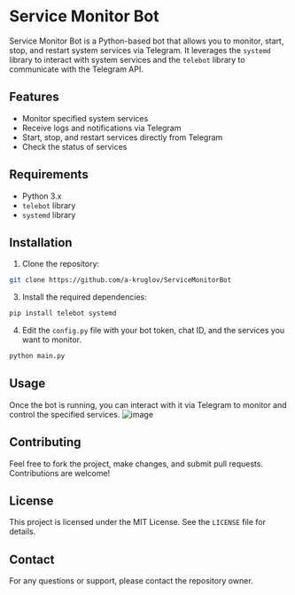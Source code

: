# Service Monitor Bot

Service Monitor Bot is a Python-based bot that allows you to monitor, start, stop, and restart system services via Telegram. It leverages the `systemd` library to interact with system services and the `telebot` library to communicate with the Telegram API.

## Features

- Monitor specified system services
- Receive logs and notifications via Telegram
- Start, stop, and restart services directly from Telegram
- Check the status of services

## Requirements

- Python 3.x
- `telebot` library
- `systemd` library

## Installation

1. Clone the repository:
```bash
git clone https://github.com/a-kruglov/ServiceMonitorBot
```

3. Install the required dependencies:
```bash
pip install telebot systemd
```

4. Edit the `config.py` file with your bot token, chat ID, and the services you want to monitor.

```bash
python main.py
```

## Usage

Once the bot is running, you can interact with it via Telegram to monitor and control the specified services.
![image](https://github.com/a-kruglov/ServiceMonitorBot/assets/66431153/d2174e51-dc23-4e60-9417-f288175ad155)


## Contributing

Feel free to fork the project, make changes, and submit pull requests. Contributions are welcome!

## License

This project is licensed under the MIT License. See the `LICENSE` file for details.

## Contact

For any questions or support, please contact the repository owner.
